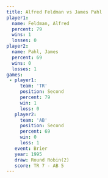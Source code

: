 ```yaml
---
title: Alfred Feldman vs James Pahl
player1:               
  name: Feldman, Alfred
  percent: 79          
  wins: 1              
  losses: 0            
player2:               
  name: Pahl, James    
  percent: 69          
  wins: 0              
  losses: 1            
games:
 - player1:          
     team: 'TR'      
     position: Second
     percent: 79     
     win: 1          
     loss: 0         
   player2:          
     team: 'AB'      
     position: Second
     percent: 69     
     win: 0          
     loss: 1         
   event: Brier        
   year: 1995          
   draw: Round Robin(2)
   score: TR 7 - AB 5  
---
```

